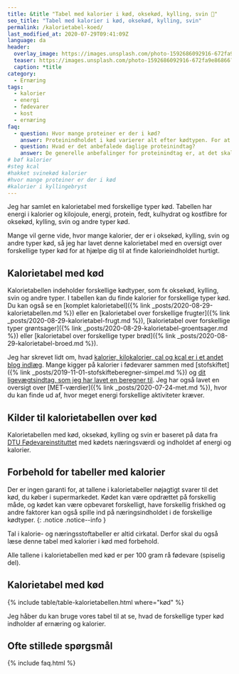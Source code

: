 ```yaml
---
title: &title "Tabel med kalorier i kød, oksekød, kylling, svin 🥩"
seo_title: "Tabel med kalorier i kød, oksekød, kylling, svin"
permalink: /kalorietabel-koed/
last_modified_at: 2020-07-29T09:41:09Z
language: da
header:
  overlay_image: https://images.unsplash.com/photo-1592686092916-672fa9e86866?ixlib=rb-1.2.1&ixid=eyJhcHBfaWQiOjEyMDd9&auto=format&fit=crop&h=630&w=1200&q=10
  teaser: https://images.unsplash.com/photo-1592686092916-672fa9e86866?ixlib=rb-1.2.1&ixid=eyJhcHBfaWQiOjEyMDd9&auto=format&fit=crop&h=300&w=400&q=10
  caption: *title
category:
  - Ernæring
tags:
  - kalorier
  - energi
  - fødevarer
  - kost
  - ernæring
faq:
  - question: Hvor mange proteiner er der i kød?
    answer: Proteinindholdet i kød varierer alt efter kødtypen. For at vide, hvor meget protein, der er i kød, så skal du altså bruge en tabel, hvor du kan slå forskellige kødtyper op.
  - question: Hvad er det anbefalede daglige proteinindtag?
    answer: De generelle anbefalinger for proteinindtag er, at det skal udgøre omkring 10% af det daglige energiindtag. Vi har skrevet meget mere om [det anbefalede daglige proteindindtag](/dagligt-protein-indtagelse/).
# bøf kalorier
#steg kcal
#hakket svinekød kalorier
#hvor mange proteiner er der i kød
#kalorier i kyllingebryst
---
```


Jeg har samlet en kalorietabel med forskellige typer kød. Tabellen har energi i kalorier og kilojoule, energi, protein, fedt, kulhydrat og kostfibre for oksekød, kylling, svin og andre typer kød.

Mange vil gerne vide, hvor mange kalorier, der er i oksekød, kylling, svin og andre typer kød, så jeg har lavet denne kalorietabel med en oversigt over forskellige typer kød for at hjælpe dig til at finde kalorieindholdet hurtigt.

## Kalorietabel med kød

Kalorietabellen indeholder forskellige kødtyper, som fx oksekød, kylling, svin og andre typer. I tabellen kan du finde kalorier for forskellige typer kød. Du kan også se en [komplet kalorietabel]({% link _posts/2020-08-29-kalorietabellen.md %}) eller en [kalorietabel over forskellige frugter]({% link _posts/2020-08-29-kalorietabel-frugt.md %}), [kalorietabel over forskellige typer grøntsager]({% link _posts/2020-08-29-kalorietabel-groentsager.md %}) eller [kalorietabel over forskellige typer brød]({% link _posts/2020-08-29-kalorietabel-broed.md %}).

Jeg har skrevet lidt om, hvad [kalorier, kilokalorier, cal og kcal er i et andet blog indlæg](/hvad-er-kalorier/). Mange kigger på kalorier i fødevarer sammen med [stofskiftet]({% link _posts/2019-11-01-stofskifteberegner-simpel.md %}) og [dit ligevægtsindtag, som jeg har lavet en beregner til](/ligevaegtsindtag-beregner/). Jeg har også lavet en oversigt over [MET-værdier]({% link _posts/2020-07-24-met.md %}), hvor du kan finde ud af, hvor meget energi forskellige aktiviteter kræver.

## Kilder til kalorietabellen over kød

Kalorietabellen med kød, oksekød, kylling og svin er baseret på data fra [DTU Fødevareinstituttet](https://frida.fooddata.dk) med kødets næringsværdi og indholdet af energi og kalorier.

## Forbehold for tabeller med kalorier

Der er ingen garanti for, at tallene i kalorietabeller nøjagtigt svarer til det kød, du køber i supermarkedet. Kødet kan være opdrættet på forskellig måde, og kødet kan være opbevaret forskelligt, have forskellig friskhed og andre faktorer kan også spille ind på næringsindholdet i de forskellige kødtyper.
{: .notice .notice--info }

Tal i kalorie- og næringsstoftabeller er altid cirkatal. Derfor skal du også læse denne tabel med kalorier i kød med forbehold. 

Alle tallene i kalorietabellen med kød er per 100 gram rå fødevare (spiselig del).

## Kalorietabel med kød

{% include table/table-kalorietabellen.html where="kød" %}

Jeg håber du kan bruge vores tabel til at se, hvad de forskellige typer kød indholder af ernæring og kalorier.

## Ofte stillede spørgsmål

{% include faq.html %}
